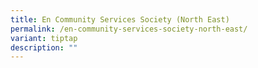 ```yaml
---
title: En Community Services Society (North East)
permalink: /en-community-services-society-north-east/
variant: tiptap
description: ""
---
```

